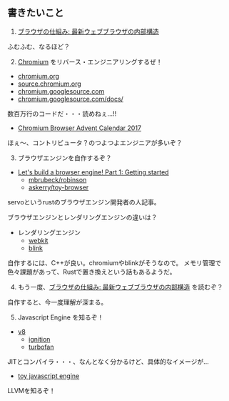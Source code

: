 <!-- 
title: ブラウザエンジンを学ぶ
date: 2021-05-24T20:28:00+09:00
draft: false
description: 
image: 
icon: 📚
-->

## 書きたいこと

1. [ブラウザの仕組み: 最新ウェブブラウザの内部構造](https://www.html5rocks.com/ja/tutorials/internals/howbrowserswork/)

ふむふむ、なるほど？

2. [Chromium](https://www.chromium.org/Home) をリバース・エンジニアリングするぜ！

* [chromium.org](https://www.chromium.org/Home)
* [source.chromium.org](https://source.chromium.org/)
* [chromium.googlesource.com](https://chromium.googlesource.com/)
* [chromium.googlesource.com/docs/](https://chromium.googlesource.com/chromium/src/+/master/docs/README.md)

数百万行のコードだ・・・読めねぇ...!!

* [Chromium Browser Advent Calendar 2017](https://qiita.com/advent-calendar/2017/chromium)

ほぇ〜、コントリビュータ？のつよつよエンジニアが多いぞ？

3. ブラウザエンジンを自作するぞ？


* [Let's build a browser engine! Part 1: Getting started](https://limpet.net/mbrubeck/2014/08/08/toy-layout-engine-1.html)
  * [mbrubeck/robinson](https://github.com/mbrubeck/robinson)
  * [askerry/toy-browser](https://github.com/askerry/toy-browser)

servoというrustのブラウザエンジン開発者の人記事。


ブラウザエンジンとレンダリングエンジンの違いは？

* レンダリングエンジン
  * [webkit](https://webkit.org/)
  * [blink](https://www.chromium.org/blink)

自作するには、C++が良い。chromiumやblinkがそうなので。
メモリ管理で色々課題があって、Rustで置き換えという話もあるようだ。

4. もう一度、[ブラウザの仕組み: 最新ウェブブラウザの内部構造](https://www.html5rocks.com/ja/tutorials/internals/howbrowserswork/) を読むぞ？

自作すると、今一度理解が深まる。

5. Javascript Engine を知るぞ！

* [v8](https://v8.dev/)
  * [ignition](https://v8.dev/docs/ignition)
  * [turbofan](https://v8.dev/docs/turbofan)

JITとコンパイラ・・・、なんとなく分かるけど、具体的なイメージが...

* [toy javascript engine](https://github.com/maekawatoshiki/rapidus)

LLVMを知るぞ！